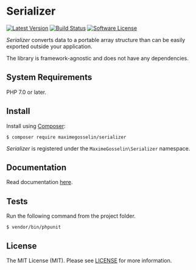 # Serializer

[![Latest Version](https://img.shields.io/github/release/maximegosselin/serializer.svg)](https://github.com/maximegosselin/serializer/releases)
[![Build Status](https://img.shields.io/travis/maximegosselin/serializer.svg)](https://travis-ci.org/maximegosselin/serializer)
[![Software License](https://img.shields.io/badge/license-MIT-blue.svg)](LICENSE)

*Serializer* converts data to a portable array structure than can be easily exported outside your application.

The library is framework-agnostic and does not have any dependencies.


## System Requirements

PHP 7.0 or later.


## Install

Install using [Composer](https://getcomposer.org/):

```
$ composer require maximegosselin/serializer
```

*Serializer* is registered under the `MaximeGosselin\Serializer` namespace.


## Documentation

Read documentation [here](docs/USAGE.md).


## Tests

Run the following command from the project folder.
```
$ vendor/bin/phpunit
```


## License

The MIT License (MIT). Please see [LICENSE](LICENSE) for more information.
